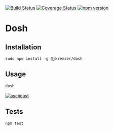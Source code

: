 [![Build Status](https://travis-ci.org/Jiri-Kremser/dosh.svg?branch=master)](https://travis-ci.org/Jiri-Kremser/dosh)
[![Coverage Status](https://coveralls.io/repos/github/Jiri-Kremser/dosh/badge.svg?branch=master)](https://coveralls.io/github/Jiri-Kremser/dosh?branch=master)
[![npm version](https://badge.fury.io/js/%40Jiri-Kremser%2Fdosh.svg)](https://badge.fury.io/js/%40Jiri-Kremser%2Fdosh)


Dosh
====

## Installation

```
sudo npm install -g @jkremser/dosh
```

## Usage
```bash
dosh
```

[![asciicast](https://asciinema.org/a/143174.png)](https://asciinema.org/a/143174)

## Tests

```bash
npm test
```
